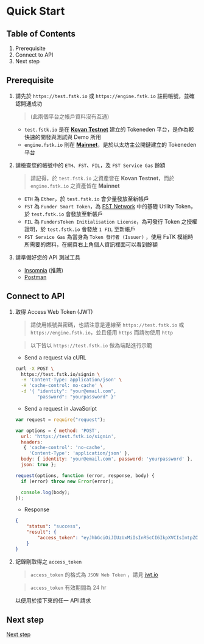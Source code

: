 # Quick Start

## Table of Contents

 1. Prerequisite
 2. Connect to API
 3. Next step

## Prerequisite

 1. 請先於 `https://test.fstk.io` 或 `https://engine.fstk.io` 註冊帳號，並確認開通成功
    > (此兩個平台之帳戶資料沒有互通)

    - `test.fstk.io` 是在 [**Kovan Testnet**](https://kovan.etherscan.io) 建立的 Tokeneden 平台，是作為較快速的開發與測試與 Demo 所用  
    - `engine.fstk.io` 則在 [**Mainnet**](https://etherscan.io)，是於以太坊主公開鏈建立的 Tokeneden 平台

 2. 請檢查您的帳號中的 `ETH`、`FST`、`FIL`，及 `FST Service Gas` 餘額
    > 請記得，於 `test.fstk.io` 之資產皆在 **Kovan Testnet**，而於 `engine.fstk.io` 之資產皆在 **Mainnet**

    - `ETH` 為 `Ether`，於 `test.fstk.io` 會少量發放至新帳戶  
    - `FST` 為 `Funder Smart Token`，為 [FST Network](https://fst.network) 中的基礎 Utility Token，於 `test.fstk.io` 會發放至新帳戶  
    - `FIL` 為 `FundersToken Initialisation License`，為可發行 Token 之授權證明，於 `test.fstk.io` 會發放 `1 FIL` 至新帳戶  
    - `FST Service Gas` 為當身為 `Token 發行者 (Issuer)` ，使用 FsTK 模組時所需要的燃料，在網頁右上角個人資訊裡面可以看到餘額

 3. 請準備好您的 API 測試工具
    - [Insomnia](https://insomnia.rest) (推薦)
    - [Postman](https://www.getpostman.com)

## Connect to API

 1. 取得 Access Web Token (JWT)
    > 請使用帳號與密碼，也請注意是連線至 `https://test.fstk.io` 或 `https://engine.fstk.io`，並且僅用 `https` 而請勿使用 `http`
  
    > 以下皆以 `https://test.fstk.io` 做為端點進行示範
    
    - Send a request via cURL

    ```sh
    curl -X POST \
      https://test.fstk.io/signin \
      -H 'Content-Type: application/json' \
      -H 'cache-control: no-cache' \
      -d '{ "identity": "your@email.com",
            "password": "yourpassword" }'
    ```

    - Send a request in JavaScript

    ```javascript
    var request = require("request");
    
    var options = { method: 'POST',
      url: 'https://test.fstk.io/signin',
      headers: 
       { 'cache-control': 'no-cache',
         'Content-Type': 'application/json' },
      body: { identity: 'your@email.com', password: 'yourpassword' },
      json: true };
    
    request(options, function (error, response, body) {
      if (error) throw new Error(error);
    
      console.log(body);
    });
    
    ```

    - Response

    ```json
    {
        "status": "success",
        "result": {
            "access_token": "eyJhbGciOiJIUzUxMiIsInR5cCI6IkpXVCIsImtpZCI6ImZzdGstZW5naW5lIn0.eyJ1aWQiOiLDpsKIc8KdXHUwMDEzw6JcdTAwMTHDqMKCwqBje0x0w6nCsCIsImlhdCI6MTU0ODY0OTM4NiwiZXhwIjoxNTQ4NzM1Nzg2LCJhdWQiOiJ1cm46ZnN0azplbmdpbmUiLCJpc3MiOiJ1cm46ZnN0azplbmdpbmUiLCJzdWIiOiJ1cm46ZnN0azplbmdpbmU6YWNjZXNzX3Rva2VuIn0.gEKFuVuz4LOtGg_dughy7i2uzgNeKb1iS0LjM8IfyHkLFpsczTo9Wd4QQwiUfltErsFxf3k1UtdyLWX2z9QQ8w"
        }
    }
    ```

 2. 記錄剛取得之 `access_token`
    > `access_token` 的格式為 `JSON Web Token` ，請見 [jwt.io](https://jwt.io)

    > `access_token` 有效期間為 24 hr

    以便用於接下來的任一 API 請求

## Next step

[Next step](./02-Get_account_information.zh.md)
